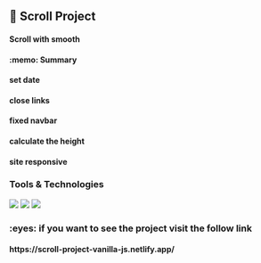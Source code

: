 <h2>
  🚀 Scroll Project 
</h2> 
<h4>  Scroll with smooth </h4>

<h4></h4>
<h4> :memo: Summary</h4>
<h4>set date</h4>
<h4>close links </h4>
<h4>fixed navbar</h4>
<h4>calculate the height </h4>
<h4>site responsive </h4>

<h3>Tools & Technologies</h3>
<p>
  <img src="https://img.shields.io/badge/HTML5-E34F26?style=for-the-badge&logo=html5&logoColor=white">
  <img src="https://img.shields.io/badge/CSS3-1572B6?style=for-the-badge&logo=css3&logoColor=white">
  <img src="https://img.shields.io/badge/JavaScript-F7DF1E?style=for-the-badge&logo=javascript&logoColor=black">
</p>


<h3> :eyes: if you want to see the project visit the follow link </h3>
<h4>https://scroll-project-vanilla-js.netlify.app/</h4>
